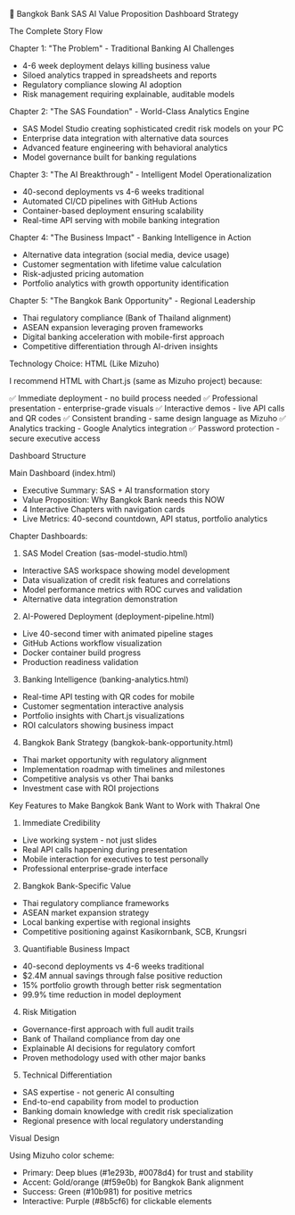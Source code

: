 🏦 Bangkok Bank SAS AI Value Proposition Dashboard Strategy

  The Complete Story Flow

  Chapter 1: "The Problem" - Traditional Banking AI Challenges

  - 4-6 week deployment delays killing business value
  - Siloed analytics trapped in spreadsheets and reports
  - Regulatory compliance slowing AI adoption
  - Risk management requiring explainable, auditable models

  Chapter 2: "The SAS Foundation" - World-Class Analytics Engine

  - SAS Model Studio creating sophisticated credit risk models on your PC
  - Enterprise data integration with alternative data sources
  - Advanced feature engineering with behavioral analytics
  - Model governance built for banking regulations

  Chapter 3: "The AI Breakthrough" - Intelligent Model Operationalization

  - 40-second deployments vs 4-6 weeks traditional
  - Automated CI/CD pipelines with GitHub Actions
  - Container-based deployment ensuring scalability
  - Real-time API serving with mobile banking integration

  Chapter 4: "The Business Impact" - Banking Intelligence in Action

  - Alternative data integration (social media, device usage)
  - Customer segmentation with lifetime value calculation
  - Risk-adjusted pricing automation
  - Portfolio analytics with growth opportunity identification

  Chapter 5: "The Bangkok Bank Opportunity" - Regional Leadership

  - Thai regulatory compliance (Bank of Thailand alignment)
  - ASEAN expansion leveraging proven frameworks
  - Digital banking acceleration with mobile-first approach
  - Competitive differentiation through AI-driven insights

  Technology Choice: HTML (Like Mizuho)

  I recommend HTML with Chart.js (same as Mizuho project) because:

  ✅ Immediate deployment - no build process needed
  ✅ Professional presentation - enterprise-grade visuals
  ✅ Interactive demos - live API calls and QR codes
  ✅ Consistent branding - same design language as Mizuho
  ✅ Analytics tracking - Google Analytics integration
  ✅ Password protection - secure executive access

  Dashboard Structure

  Main Dashboard (index.html)

  - Executive Summary: SAS + AI transformation story
  - Value Proposition: Why Bangkok Bank needs this NOW
  - 4 Interactive Chapters with navigation cards
  - Live Metrics: 40-second countdown, API status, portfolio analytics

  Chapter Dashboards:

  1. SAS Model Creation (sas-model-studio.html)

  - Interactive SAS workspace showing model development
  - Data visualization of credit risk features and correlations
  - Model performance metrics with ROC curves and validation
  - Alternative data integration demonstration

  2. AI-Powered Deployment (deployment-pipeline.html)

  - Live 40-second timer with animated pipeline stages
  - GitHub Actions workflow visualization
  - Docker container build progress
  - Production readiness validation

  3. Banking Intelligence (banking-analytics.html)

  - Real-time API testing with QR codes for mobile
  - Customer segmentation interactive analysis
  - Portfolio insights with Chart.js visualizations
  - ROI calculators showing business impact

  4. Bangkok Bank Strategy (bangkok-bank-opportunity.html)

  - Thai market opportunity with regulatory alignment
  - Implementation roadmap with timelines and milestones
  - Competitive analysis vs other Thai banks
  - Investment case with ROI projections

  Key Features to Make Bangkok Bank Want to Work with Thakral One

  1. Immediate Credibility

  - Live working system - not just slides
  - Real API calls happening during presentation
  - Mobile interaction for executives to test personally
  - Professional enterprise-grade interface

  2. Bangkok Bank-Specific Value

  - Thai regulatory compliance frameworks
  - ASEAN market expansion strategy
  - Local banking expertise with regional insights
  - Competitive positioning against Kasikornbank, SCB, Krungsri

  3. Quantifiable Business Impact

  - 40-second deployments vs 4-6 weeks traditional
  - $2.4M annual savings through false positive reduction
  - 15% portfolio growth through better risk segmentation
  - 99.9% time reduction in model deployment

  4. Risk Mitigation

  - Governance-first approach with full audit trails
  - Bank of Thailand compliance from day one
  - Explainable AI decisions for regulatory comfort
  - Proven methodology used with other major banks

  5. Technical Differentiation

  - SAS expertise - not generic AI consulting
  - End-to-end capability from model to production
  - Banking domain knowledge with credit risk specialization
  - Regional presence with local regulatory understanding

  Visual Design

  Using Mizuho color scheme:
  - Primary: Deep blues (#1e293b, #0078d4) for trust and stability
  - Accent: Gold/orange (#f59e0b) for Bangkok Bank alignment
  - Success: Green (#10b981) for positive metrics
  - Interactive: Purple (#8b5cf6) for clickable elements